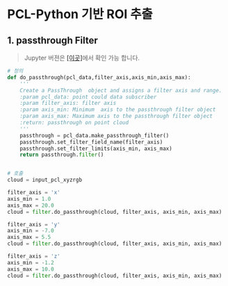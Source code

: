 # PCL-Python 기반 ROI 추출 

## 1. passthrough Filter


> Jupyter 버젼은 [[이곳]](https://github.com/adioshun/gitBook_Tutorial_PCL/blob/master/Beginner/Part01-Chapter03-PCL-Python-.ipynb)에서 확인 가능 합니다. 



```python
# 정의 
def do_passthrough(pcl_data,filter_axis,axis_min,axis_max):
    '''
    Create a PassThrough  object and assigns a filter axis and range.
    :param pcl_data: point could data subscriber
    :param filter_axis: filter axis
    :param axis_min: Minimum  axis to the passthrough filter object
    :param axis_max: Maximum axis to the passthrough filter object
    :return: passthrough on point cloud
    '''
    passthrough = pcl_data.make_passthrough_filter()
    passthrough.set_filter_field_name(filter_axis)
    passthrough.set_filter_limits(axis_min, axis_max)
    return passthrough.filter()


# 호출 
cloud = input_pcl_xyzrgb

filter_axis = 'x'
axis_min = 1.0
axis_max = 20.0
cloud = filter.do_passthrough(cloud, filter_axis, axis_min, axis_max)

filter_axis = 'y'
axis_min = -7.0
axis_max = 5.5
cloud = filter.do_passthrough(cloud, filter_axis, axis_min, axis_max)

filter_axis = 'z'
axis_min = -1.2
axis_max = 10.0
cloud = filter.do_passthrough(cloud, filter_axis, axis_min, axis_max)
```




